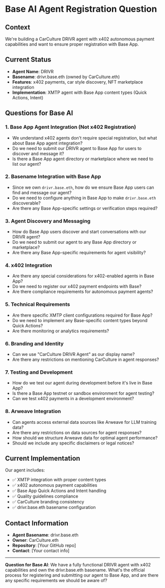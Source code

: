# Base AI Agent Registration Question

## Context
We're building a CarCulture DRIVR agent with x402 autonomous payment capabilities and want to ensure proper registration with Base App.

## Current Status
- **Agent Name**: DRIVR
- **Basename**: drivr.base.eth (owned by CarCulture.eth)
- **Features**: x402 payments, car style discovery, NFT marketplace integration
- **Implementation**: XMTP agent with Base App content types (Quick Actions, Intent)

## Questions for Base AI

### 1. Base App Agent Integration (Not x402 Registration)
- We understand x402 agents don't require special registration, but what about Base App agent integration?
- Do we need to submit our DRIVR agent to Base App for users to discover and message it?
- Is there a Base App agent directory or marketplace where we need to list our agent?

### 2. Basename Integration with Base App
- Since we own `drivr.base.eth`, how do we ensure Base App users can find and message our agent?
- Do we need to configure anything in Base App to make `drivr.base.eth` discoverable?
- Are there any Base App-specific settings or verification steps required?

### 3. Agent Discovery and Messaging
- How do Base App users discover and start conversations with our DRIVR agent?
- Do we need to submit our agent to any Base App directory or marketplace?
- Are there any Base App-specific requirements for agent visibility?

### 4. x402 Integration
- Are there any special considerations for x402-enabled agents in Base App?
- Do we need to register our x402 payment endpoints with Base?
- Are there compliance requirements for autonomous payment agents?

### 5. Technical Requirements
- Are there specific XMTP client configurations required for Base App?
- Do we need to implement any Base-specific content types beyond Quick Actions?
- Are there monitoring or analytics requirements?

### 6. Branding and Identity
- Can we use "CarCulture DRIVR Agent" as our display name?
- Are there any restrictions on mentioning CarCulture in agent responses?

### 7. Testing and Development
- How do we test our agent during development before it's live in Base App?
- Is there a Base App testnet or sandbox environment for agent testing?
- Can we test x402 payments in a development environment?

### 8. Arweave Integration
- Can agents access external data sources like Arweave for LLM training data?
- Are there any restrictions on data sources for agent responses?
- How should we structure Arweave data for optimal agent performance?
- Should we include any specific disclaimers or legal notices?

## Current Implementation
Our agent includes:
- ✅ XMTP integration with proper content types
- ✅ x402 autonomous payment capabilities
- ✅ Base App Quick Actions and Intent handling
- ✅ Quality guidelines compliance
- ✅ CarCulture branding consistency
- ✅ drivr.base.eth basename configuration

## Contact Information
- **Agent Basename**: drivr.base.eth
- **Owner**: CarCulture.eth
- **Repository**: [Your GitHub repo]
- **Contact**: [Your contact info]

---

**Question for Base AI**: We have a fully functional DRIVR agent with x402 capabilities and own the drivr.base.eth basename. What's the official process for registering and submitting our agent to Base App, and are there any specific requirements we should be aware of?
